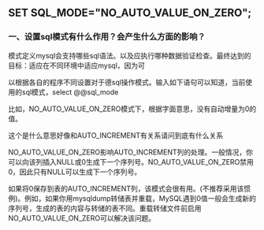 ## SET SQL\_MODE="NO\_AUTO\_VALUE\_ON\_ZERO";

### 一、设置sql模式有什么作用？会产生什么方面的影响？

模式定义mysql会支持哪些sql语法。以及应执行哪种数据验证检查。最终达到的目标：适应在不同环境中适应mysql，因为可

以根据各自的程序不同设置对于德sql操作模式。输入如下语句可以知道，当前使用的sql模式，select @@sql\_mode

比如，NO\_AUTO\_VALUE\_ON\_ZERO模式下，根据字面意思，没有自动增量为0的值。

这个是什么意思好像和AUTO\_INCREMENT有关系请问到底有什么关系

NO\_AUTO\_VALUE\_ON\_ZERO影响AUTO\_INCREMENT列的处理。一般情况，你可以向该列插入NULL或0生成下一个序列号。NO\_AUTO\_VALUE\_ON\_ZERO禁用0，因此只有NULL可以生成下一个序列号。

如果将0保存到表的AUTO\_INCREMENT列，该模式会很有用。\(不推荐采用该惯例\)。例如，如果你用mysqldump转储表并重载，MySQL遇到0值一般会生成新的序列号，生成的表的内容与转储的表不同。重载转储文件前启用NO\_AUTO\_VALUE\_ON\_ZERO可以解决该问题。

